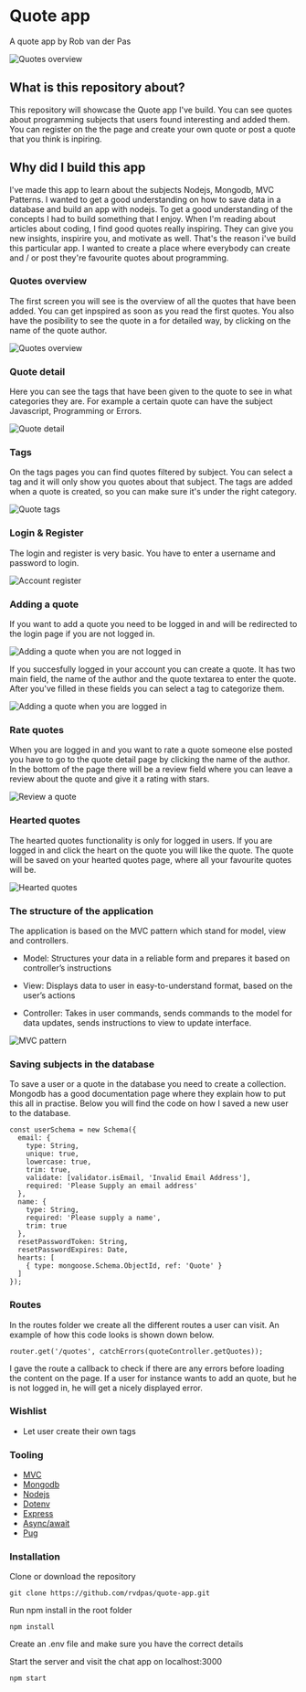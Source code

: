 # Quote app
A quote app by Rob van der Pas 

![Quotes overview](https://github.com/rvdpas/quote-app/blob/master/public/images/github/quotes.jpg)

## What is this repository about?
This repository will showcase the Quote app I've build. You can see quotes about programming subjects that users found interesting and added them. You can register on the the page and create your own quote or post a quote that you think is inpiring. 

## Why did I build this app
I've made this app to learn about the subjects Nodejs, Mongodb, MVC Patterns. I wanted to get a good understanding on how to save data in a database and build an app with nodejs. To get a good understanding of the concepts I had to build something that I enjoy. When I'm reading about articles about coding, I find good quotes really inspiring. They can give you new insights, inspirire you, and motivate as well. That's the reason i've build this particular app. I wanted to create a place where everybody can create and / or post they're favourite quotes about programming. 

### Quotes overview
The first screen you will see is the overview of all the quotes that have been added. You can get inpspired as soon as you read the first quotes. You also have the posibility to see the quote in a for detailed way, by clicking on the name of the quote author. 

![Quotes overview](https://github.com/rvdpas/quote-app/blob/master/public/images/github/quotes.jpg)

### Quote detail
Here you can see the tags that have been given to the quote to see in what categories they are. For example a certain quote can have the subject Javascript, Programming or Errors. 

![Quote detail](https://github.com/rvdpas/quote-app/blob/master/public/images/github/quote-detail.jpg)

### Tags
On the tags pages you can find quotes filtered by subject. You can select a tag and it will only show you quotes about that subject. The tags are added when a quote is created, so you can make sure it's under the right category.

![Quote tags](https://github.com/rvdpas/quote-app/blob/master/public/images/github/tags.jpg)

### Login & Register
The login and register is very basic. You have to enter a username and password to login.

![Account register](https://github.com/rvdpas/quote-app/blob/master/public/images/github/register.jpg)

### Adding a quote
If you want to add a quote you need to be logged in and will be redirected to the login page if you are not logged in. 

![Adding a quote when you are not logged in](https://github.com/rvdpas/quote-app/blob/master/public/images/github/add-quote.jpg)

If you succesfully logged in your account you can create a quote. It has two main field, the name of the author and the quote textarea to enter the quote. After you've filled in these fields you can select a tag to categorize them.

![Adding a quote when you are logged in](https://github.com/rvdpas/quote-app/blob/master/public/images/github/add-quote-logged-in.jpg)

### Rate quotes
When you are logged in and you want to rate a quote someone else posted you have to go to the quote detail page by clicking the name of the author. In the bottom of the page there will be a review field where you can leave a review about the quote and give it a rating with stars.

![Review a quote](https://github.com/rvdpas/quote-app/blob/master/public/images/github/reviews.jpg)

### Hearted quotes
The hearted quotes functionality is only for logged in users. If you are logged in and click the heart on the quote you will like the quote. The quote will be saved on your hearted quotes page, where all your favourite quotes will be.

![Hearted quotes](https://github.com/rvdpas/quote-app/blob/master/public/images/github/hearted-quotes.jpg)

### The structure of the application 
The application is based on the MVC pattern which stand for model, view and controllers. 

- Model: Structures your data in a reliable form and prepares it based on controller’s instructions

- View: Displays data to user in easy-to-understand format, based on the user’s actions

- Controller: Takes in user commands, sends commands to the model for data updates, sends instructions to view to update interface.

![MVC pattern](https://github.com/rvdpas/quote-app/blob/master/public/images/github/mvc.png)

### Saving subjects in the database
To save a user or a quote in the database you need to create a collection. Mongodb has a good documentation page where they explain how to put this all in practise. Below you will find the code on how I saved a new user to the database.

```
const userSchema = new Schema({
  email: {
    type: String,
    unique: true,
    lowercase: true,
    trim: true,
    validate: [validator.isEmail, 'Invalid Email Address'],
    required: 'Please Supply an email address'
  },
  name: {
    type: String,
    required: 'Please supply a name',
    trim: true
  },
  resetPasswordToken: String,
  resetPasswordExpires: Date,
  hearts: [
    { type: mongoose.Schema.ObjectId, ref: 'Quote' }
  ]
});
```

### Routes
In the routes folder we create all the different routes a user can visit. An example of how this code looks is shown down below.
```
router.get('/quotes', catchErrors(quoteController.getQuotes));
```

I gave the route a callback to check if there are any errors before loading the content on the page. If a user for instance wants to add an quote, but he is not logged in, he will get a nicely displayed error.

### Wishlist
- Let user create their own tags

### Tooling
- [MVC](https://medium.freecodecamp.org/model-view-controller-mvc-explained-through-ordering-drinks-at-the-bar-efcba6255053)
- [Mongodb](https://docs.mongodb.com/manual/core/databases-and-collections/)
- [Nodejs](https://nodejs.org/en/)
- [Dotenv](https://www.npmjs.com/package/dotenv)
- [Express](https://expressjs.com/)
- [Async/await](https://developer.mozilla.org/en-US/docs/Web/JavaScript/Reference/Statements/async_function)
- [Pug](https://pugjs.org/api/getting-started.html)

### Installation
Clone or download the repository  
```
git clone https://github.com/rvdpas/quote-app.git
```

Run npm install in the root folder  
```
npm install
```

Create an .env file and make sure you have the correct details

Start the server and visit the chat app on localhost:3000
```
npm start
```
